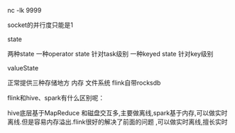 nc -lk 9999

socket的并行度只能是1

state

两种state 一种operator state 针对task级别 一种keyed state 针对key级别

valueState



正常提供三种存储地方 内存 文件系统 flink自带rocksdb



flink和hive、spark有什么区别呢：

hive底层基于MapReduce 和磁盘交互多,主要做离线,spark基于内存,可以做实时离线.但是容易内存溢出.flink很好的解决了前面的问题 ,可以做实时离线,擅长实时

